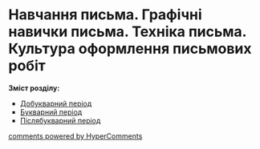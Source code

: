 <div id="hypercomments_widget" class="js-hypercomments-widget invisible"></div>

# Навчання письма. Графічні навички письма. Техніка письма. Культура оформлення письмових робіт

<p><b>Зміст розділу:</b></p>
<ul type="square">
<li><a href="http://ukrmon14-new.ed-era.com/1/dobukvarniy-period.html">Добукварний період</a></li>
<li><a href="http://ukrmon14-new.ed-era.com/1/bukvarniy-period.html">Букварний період</a></li>
<li><a href="http://ukrmon14-new.ed-era.com/1/pislyabukvarniy-period.html">Післябукварний період</a></li>
</ul>

<div class="js-hypercomments-container">
<a href="http://hypercomments.com" class="hc-link" title="comments widget">comments powered by HyperComments</a>
</div>
